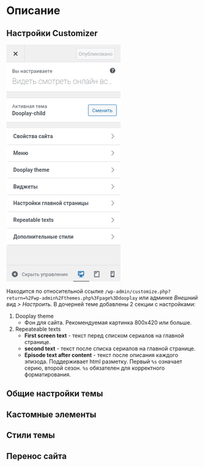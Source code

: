 # Описание

## Настройки Customizer
![Customizer](./readme-assets/customizer.png)

Находится по относительной ссылке `/wp-admin/customize.php?return=%2Fwp-admin%2Fthemes.php%3Fpage%3Ddooplay` или админке *Внешний вид > Настроить*.
В дочерней теме добавлены 2 секции с настройками:
1. Dooplay theme
	- Фон для сайта. Рекомендуемая картинка 800x420 или больше.
2. Repeateable texts
	- **First screen text** - текст перед списком сериалов на главной странице.
	- **second text** - текст после списка сериалов на главной странице.
	- **Episode text after content** - текст после описания каждого эпизода. Поддерживает html разметку. Первый `%s` означает серию, второй сезон. `%s` обязателен для корректного форматирования.
## Общие настройки темы
## Кастомные элементы
## Стили темы
## Перенос сайта


